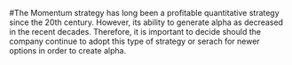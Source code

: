 #The Momentum strategy has long been a profitable quantitative strategy since the 20th century. However, its ability to generate alpha as decreased in the recent decades. Therefore, it is important to decide should the company continue to adopt this type of strategy or serach for newer options in order to create alpha. 
